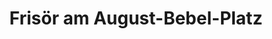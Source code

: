---
title: "Frisör am August-Bebel-Platz"
url: /halle-saale/frisoer-am-august-bebel-platz/
shop: Friseur
---